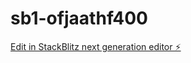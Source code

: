 # sb1-ofjaathf400

[Edit in StackBlitz next generation editor ⚡️](https://stackblitz.com/~/github.com/markoneo/sb1-ofjaathf400)